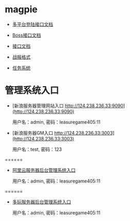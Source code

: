 magpie
======
- [多平台登陆接口文档](https://github.com/leasuregame/magpie/blob/master/game-server/docs/login-api.md)

- [Boss接口文档](https://github.com/leasuregame/magpie/wiki/Boss%E6%8E%A5%E5%8F%A3%E6%96%87%E6%A1%A3)

- [接口文档](https://github.com/leasuregame/magpie/wiki/%E6%8E%A5%E5%8F%A3%E6%96%87%E6%A1%A3)

- [战报格式](https://github.com/leasuregame/magpie/wiki/%E6%88%98%E6%8A%A5%E6%A0%BC%E5%BC%8F)

- [任务系统](https://github.com/leasuregame/magpie/wiki/%E4%BB%BB%E5%8A%A1%E7%B3%BB%E7%BB%9F)

管理系统入口
======
* [新浪服务器管理网站入口 http://124.238.236.33:9090](http://124.238.236.33:9090)

  用户名：admin, 密码：leasuregame405:11

* [新浪服务器GM入口 http://124.238.236.33:3003](http://124.238.236.33:3003)

  用户名：test, 密码：123

======
* [阿里云服务器后台管理系统入口](http://115.29.12.178:9090)

  用户名：admin, 密码：leasuregame405:11

======
* [多玩服务器后台管理系统入口](http://125.90.93.74:9090)

  用户名：admin, 密码：leasuregame405:11
